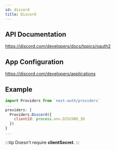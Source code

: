 ```yaml
---
id: discord
title: Discord
---
```


## API Documentation

https://discord.com/developers/docs/topics/oauth2

## App Configuration

https://discord.com/developers/applications

## Example

```js
import Providers from `next-auth/providers`
...
providers: [
  Providers.Discord({
    clientId: process.env.DISCORD_ID
  })
}
...
```

:::tip
Doesn't require **clientSecret**.
:::
